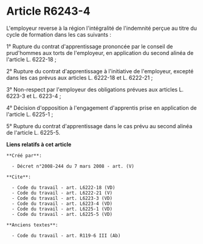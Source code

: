 # Article R6243-4

L'employeur reverse à la région l'intégralité de l'indemnité perçue au titre du cycle de formation dans les cas suivants : 

1° Rupture du contrat d'apprentissage prononcée par le conseil de prud'hommes aux torts de l'employeur, en application du
second alinéa de l'article L. 6222-18 ; 

2° Rupture du contrat d'apprentissage à l'initiative de l'employeur, excepté dans les cas prévus aux articles L. 6222-18 et
L. 6222-21 ; 

3° Non-respect par l'employeur des obligations prévues aux articles L. 6223-3 et L. 6223-4 ; 

4° Décision d'opposition à l'engagement d'apprentis prise en application de l'article L. 6225-1 ; 

5° Rupture du contrat d'apprentissage dans le cas prévu au second alinéa de l'article L. 6225-5.

**Liens relatifs à cet article**

	**Créé par**:

	  - Décret n°2008-244 du 7 mars 2008 - art. (V)

	**Cite**:

	  - Code du travail - art. L6222-18 (VD)
	  - Code du travail - art. L6222-21 (V)
	  - Code du travail - art. L6223-3 (VD)
	  - Code du travail - art. L6223-4 (VD)
	  - Code du travail - art. L6225-1 (VD)
	  - Code du travail - art. L6225-5 (VD)

	**Anciens textes**:

	  - Code du travail - art. R119-6 III (Ab)
